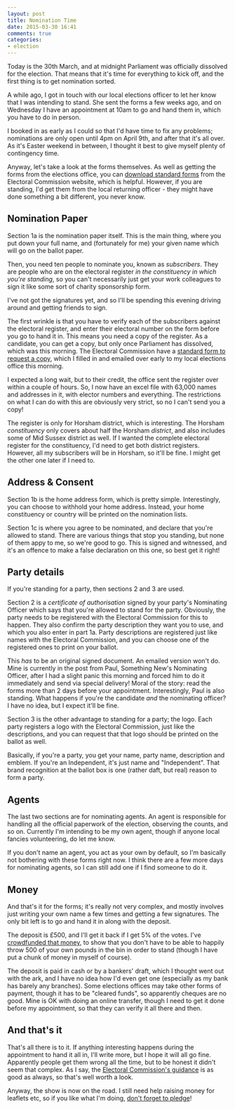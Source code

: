 ```yaml
---
layout: post
title: Nomination Time
date: 2015-03-30 16:41
comments: true
categories:
- election
---
```


Today is the 30th March, and at midnight Parliament was officially dissolved for the election. That means that it's time for everything to kick off, and the first thing is to get nomination sorted.

A while ago, I got in touch with our local elections officer to let her know that I was intending to stand. She sent the forms a few weeks ago, and on Wednesday I have an appointment at 10am to go and hand them in, which you have to do in person. 

I booked in as early as I could so that I'd have time to fix any problems; nominations are only open until 4pm on April 9th, and after that it's all over. As it's Easter weekend in between, I thought it best to give myself plenty of contingency time.

Anyway, let's take a look at the forms themselves. As well as getting the forms from the elections office, you can [download standard forms](http://www.electoralcommission.org.uk/__data/assets/pdf_file/0008/183437/Nomination-pack-incl-election-agent-notification-form.pdf) from the Electoral Commission website, which is helpful. However, if you are standing, I'd get them from the local returning officer - they might have done something a bit different, you never know.

## Nomination Paper

Section 1a is the nomination paper itself. This is the main thing, where you put down your full name, and (fortunately for me) your given name which will go on the ballot paper. 

Then, you need ten people to nominate you, known as *subscribers*. They are people who are on the electoral register *in the constituency in which you're standing*, so you can't necessarily just get your work colleagues to sign it like some sort of charity sponsorship form. 

I've not got the signatures yet, and so I'll be spending this evening driving around and getting friends to sign.

The first wrinkle is that you have to verify each of the subscribers against the electoral register, and enter their electoral number on the form before you go to hand it in. This means you need a copy of the register. As a candidate, you can get a copy, but only once Parliament has dissolved, which was this morning. The Electoral Commission have a [standard form to request a copy](http://www.electoralcommission.org.uk/__data/assets/word_doc/0010/141886/Register-request-form-generic.doc), which I filled in and emailed over early to my local elections office this morning.

I expected a long wait, but to their credit, the office sent the register over within a couple of hours. So, I now have an excel file with 63,000 names and addresses in it, with elector numbers and everything. The restrictions on what I can do with this are obviously very strict, so no I can't send you a copy!

The register is only for Horsham district, which is interesting. The Horsham *constituency* only covers about half the Horsham *district*, and also includes some of Mid Sussex district as well. If I wanted the complete electoral register for the constituency, I'd need to get both district registers. However, all my subscribers will be in Horsham, so it'll be fine. I might get the other one later if I need to.

## Address & Consent

Section 1b is the home address form, which is pretty simple. Interestingly, you can choose to withhold your home address. Instead, your home constituency or country will be printed on the nomination lists.

Section 1c is where you agree to be nominated, and declare that you're allowed to stand. There are various things that stop you standing, but none of them appy to me, so we're good to go. This is signed and witnessed, and it's an offence to make a false declaration on this one, so best get it right!

## Party details

If you're standing for a party, then sections 2 and 3 are used.

Section 2 is a *certificate of authorisation* signed by your party's Nominating Officer which says that you're allowed to stand for the party. Obviously, the party needs to be registered with the Electoral Commission for this to happen. They also confirm the party description they want you to use, and which you also enter in part 1a. Party descriptions are registered just like names with the Electoral Commission, and you can choose one of the registered ones to print on your ballot. 

This *has* to be an original signed document. An emailed version won't do. Mine is currently in the post from Paul, Something New's Nominating Officer, after I had a slight panic this morning and forced him to do it immediately and send via special delivery! Moral of the story: read the forms more than 2 days before your appointment. Interestingly, Paul is also standing. What happens if you're the candidate *and* the nominating officer? I have no idea, but I expect it'll be fine.

Section 3 is the other advantage to standing for a party; the logo. Each party registers a logo with the Electoral Commission, just like the descriptions, and you can request that that logo should be printed on the ballot as well.

Basically, if you're a party, you get your name, party name, description and emblem. If you're an Independent, it's just name and "Independent". That brand recognition at the ballot box is one (rather daft, but real) reason to form a party.

## Agents

The last two sections are for nominating agents. An agent is responsible for handling all the official paperwork of the election, observing the counts, and so on. Currently I'm intending to be my own agent, though if anyone local fancies volunteering, do let me know.

If you don't name an agent, you act as your own by default, so I'm basically not bothering with these forms right now. I think there are a few more days for nominating agents, so I can still add one if I find someone to do it.

## Money

And that's it for the forms; it's really not very complex, and mostly involves just writing your own name a few times and getting a few signatures. The only bit left is to go and hand it in along with the deposit.

The deposit is £500, and I'll get it back if I get 5% of the votes. I've [crowdfunded that money](http://www.crowdfunder.co.uk/something-new-for-horsham/), to show that you don't have to be able to happily throw 500 of your own pounds in the bin in order to stand (though I have put a chunk of money in myself of course).

The deposit is paid in cash or by a bankers' draft, which I thought went out with the ark, and I have no idea how I'd even get one (especially as my bank has barely any branches). Some elections offices may take other forms of payment, though it has to be "cleared funds", so apparently cheques are no good. Mine is OK with doing an online transfer, though I need to get it done before my appointment, so that they can verify it all there and then.

## And that's it

That's all there is to it. If anything interesting happens during the appointment to hand it all in, I'll write more, but I hope it will all go fine. Apparently people get them wrong all the time, but to be honest it didn't seem that complex. As I say, the [Electoral Commission's guidance](http://www.electoralcommission.org.uk/i-am-a/candidate-or-agent/uk-parliamentary-general-election-great-britain) is as good as always, so that's well worth a look.

Anyway, the show is now on the road. I still need help raising money for leaflets etc, so if you like what I'm doing, [don't forget to pledge](http://www.crowdfunder.co.uk/something-new-for-horsham/)!
